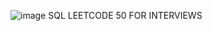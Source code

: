 ![image](https://github.com/user-attachments/assets/b512fef1-8d0b-41eb-acdc-ce0111486365)
SQL LEETCODE 50 FOR INTERVIEWS
